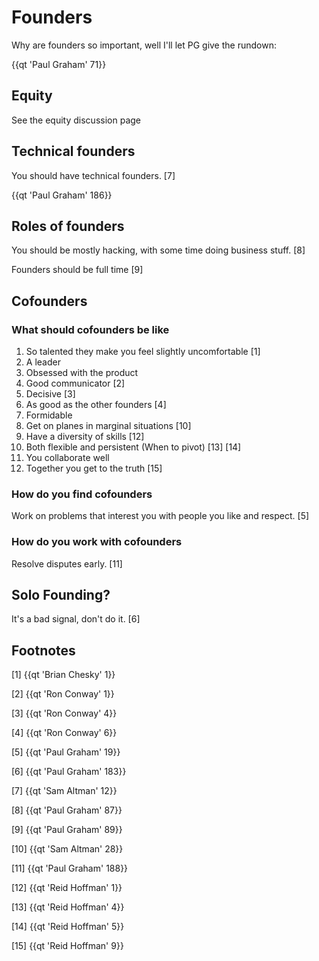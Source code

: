 # Founders

Why are founders so important, well I'll let PG give the rundown:

{{qt 'Paul Graham' 71}}

## Equity

See the equity discussion page

## Technical founders

You should have technical founders. [7]

{{qt 'Paul Graham' 186}}

## Roles of founders

You should be mostly hacking, with some time doing business stuff. [8]

Founders should be full time [9]

## Cofounders

### What should cofounders be like

1. So talented they make you feel slightly uncomfortable [1]
1. A leader
2. Obsessed with the product
3. Good communicator [2]
4. Decisive [3]
5. As good as the other founders [4]
6. Formidable
7. Get on planes in marginal situations [10]
8. Have a diversity of skills [12]
9. Both flexible and persistent (When to pivot) [13] [14]
10. You collaborate well
11. Together you get to the truth [15]

### How do you find cofounders

Work on problems that interest you with people you like and respect. [5]

### How do you work with cofounders

Resolve disputes early. [11]

## Solo Founding?

It's a bad signal, don't do it. [6]

## Footnotes

[1] {{qt 'Brian Chesky' 1}}

[2] {{qt 'Ron Conway' 1}}

[3] {{qt 'Ron Conway' 4}}

[4] {{qt 'Ron Conway' 6}}

[5] {{qt 'Paul Graham' 19}}

[6] {{qt 'Paul Graham' 183}}

[7] {{qt 'Sam Altman' 12}}

[8] {{qt 'Paul Graham' 87}}

[9] {{qt 'Paul Graham' 89}}

[10] {{qt 'Sam Altman' 28}}

[11] {{qt 'Paul Graham' 188}}

[12] {{qt 'Reid Hoffman' 1}}

[13] {{qt 'Reid Hoffman' 4}}

[14] {{qt 'Reid Hoffman' 5}}

[15] {{qt 'Reid Hoffman' 9}}
